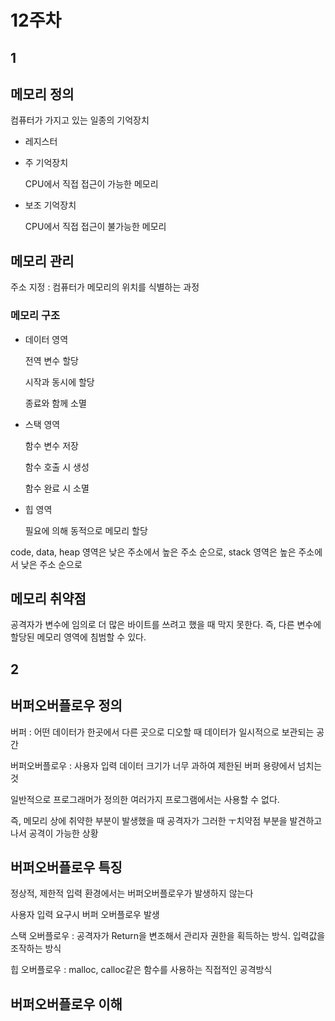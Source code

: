 # 12주차

## 1

## 메모리 정의

컴퓨터가 가지고 있는 일종의 기억장치

- 레지스터

- 주 기억장치

  CPU에서 직접 접근이 가능한 메모리

- 보조 기억장치

  CPU에서 직접 접근이 불가능한 메모리

## 메모리 관리

주소 지정 : 컴퓨터가 메모리의 위치를 식별하는 과정

### 메모리 구조

- 데이터 영역

  전역 변수 할당

  시작과 동시에 할당

  종료와 함께 소멸

- 스택 영역

  함수 변수 저장

  함수 호출 시 생성

  함수 완료 시 소멸

- 힙 영역

  필요에 의해 동적으로 메모리 할당

code, data, heap 영역은 낮은 주소에서 높은 주소 순으로, stack 영역은 높은 주소에서 낮은 주소 순으로

## 메모리 취약점

공격자가 변수에 임의로 더 많은 바이트를 쓰려고 했을 때 막지 못한다. 즉, 다른 변수에 할당된 메모리 영역에 침범할 수 있다.



## 2

## 버퍼오버플로우  정의

버퍼 : 어떤 데이터가 한곳에서 다른 곳으로 디오할 때 데이터가 일시적으로 보관되는 공간

버퍼오버플로우 : 사용자 입력 데이터 크기가 너무 과하여 제한된 버퍼 용량에서 넘치는 것

일반적으로 프로그래머가 정의한 여러가지 프로그램에서는 사용할 수 없다.

즉, 메모리 상에 취약한 부분이 발생했을 때 공격자가 그러한 ㅜ치약점 부분을 발견하고 나서 공격이 가능한 상황



## 버퍼오버플로우 특징

정상적, 제한적 입력 환경에서는 버퍼오버플로우가 발생하지 않는다

사용자 입력 요구시 버퍼 오버플로우 발생

스택 오버플로우 : 공격자가 Return을 변조해서 관리자 권한을 획득하는 방식. 입력값을 조작하는 방식

힙 오버플로우 : malloc, calloc같은 함수를 사용하는 직접적인 공격방식



## 버퍼오버플로우 이해



